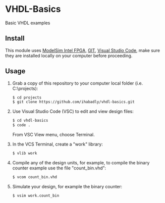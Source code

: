 # VHDL-Basics
Basic VHDL examples

## Install

This module uses [ModelSim Intel FPGA](), [GIT](https://git-scm.com/download/win), [Visual Studio Code](), make sure they are installed locally on your computer before proceeding.

## Usage

1. Grab a copy of this repository to your computer local folder (i.e. C:\projects):

    ```sh
    $ cd projects
    $ git clone https://github.com/ihabadly/vhdl-basics.git
    ```
2. Use Visual Studio Code (VSC) to edit and view design files:

    ```sh
    $ cd vhdl-basics
    $ code .
    ```
    From VSC View menu, choose Terminal.  
    
3. In the VCS Terminal, create a "work" library:

    ```sh
    $ vlib work
    ```
    
4. Compile any of the design units, for example, to compile the binary counter example use the file "count_bin.vhd":

    ```sh
    $ vcom count_bin.vhd
    ```
    
5. Simulate your design, for example the binary counter:

    ```sh
    $ vsim work.count_bin
    ```
  
